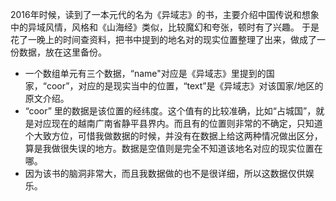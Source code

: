 2016年时候，读到了一本元代的名为《异域志》的书，主要介绍中国传说和想象中的异域风情，风格和《山海经》类似，比较魔幻和夸张，顿时有了兴趣。
于是花了一晚上的时间查资料，把书中提到的地名对的现实位置整理了出来，做成了一份数据，放在这里备份。

-  一个数组单元有三个数据，“name"对应是《异域志》里提到的国家，“coor”，对应的是现实当中的位置，“text”是《异域志》对该国家/地区的原文介绍。
- “coor” 里的数据是该位置的经纬度。这个值有的比较准确，比如“占城国”，就是对应现在的越南广南省静平县界内。而且有的位置则非常的不确定，只知道个大致方位，可惜我做数据的时候，并没有在数据上给这两种情况做出区分，算是我做很失误的地方。数据是空值则是完全不知道该地名对应的现实位置在哪。
- 因为该书的脑洞非常大，而且我数据做的也不是很详细，所以这数据仅供娱乐。
